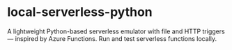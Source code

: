 # local-serverless-python
A lightweight Python-based serverless emulator with file and HTTP triggers — inspired by Azure Functions. Run and test serverless functions locally.
